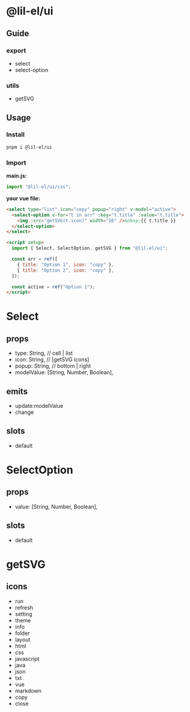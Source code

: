 # @lil-el/ui

## Guide

### export

- select
- select-option

### utils

- getSVG

## Usage

### Install

```bash
pnpm i @lil-el/ui
```

### Import

**main.js:**

```javascript
import "@lil-el/ui/css";
```

**your vue file:**

```html
<select type="list" icon="copy" popup="right" v-model="active">
  <select-option v-for="t in arr" :key="t.title" :value="t.title">
    <img :src="getSVG(t.icon)" width="16" />&nbsp;{{ t.title }}
  </select-option>
</select>

<script setup>
  import { Select, SelectOption, getSVG } from "@lil-el/ui";

  const arr = ref([
    { title: "Option 1", icon: "copy" },
    { title: "Option 2", icon: "copy" },
  ]);

  const active = ref("Option 1");
</script>
```

# Select

## props

- type: String, // cell | list
- icon: String, // [getSVG icons]
- popup: String, // bottom | right
- modelValue: [String, Number, Boolean],

## emits

- update:modelValue
- change

## slots

- default

# SelectOption

## props

- value: [String, Number, Boolean],

## slots

- default

# getSVG

## icons

- run
- refresh
- setting
- theme
- info
- folder
- layout
- html
- css
- javascript
- java
- json
- txt
- vue
- markdown
- copy
- close
